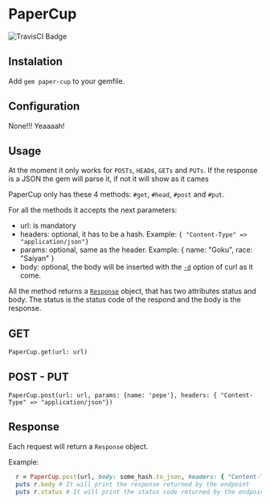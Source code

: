 # PaperCup

![TravisCI Badge](https://magnum.travis-ci.com/casapick/paper-cup.svg?token=MzqzdCmqpmmxRGFLmFqv&branch=master)

Instalation
----

Add `gem paper-cup` to your gemfile.

Configuration
-----

None!!! Yeaaaah!

Usage
-----

At the moment it only works for `POSTs`, `HEAD`s, `GETs` and `PUTs`. If the response is a JSON the gem will parse it, if not it will show as it cames

PaperCup only has these 4 methods: `#get`, `#head`, `#post` and `#put`.

For all the methods it accepts the next parameters:

  * url: is mandatory
  * headers: optional, it has to be a hash. Example: `{ "Content-Type" => "application/json"}`
  * params: optional, same as the header. Example: { name: "Goku", race: "Saiyan" }
  * body: optional, the body will be inserted with the [`-d`](http://curl.haxx.se/docs/manpage.html#-d) option of curl as it come.

All the method returns a [`Response`](https://github.com/casapick/paper-cup/blob/master/lib/paper_cup/response.rb) object, that has two attributes status and body. The status is the status code of the respond and the body is the response.

GET
----

`PaperCup.get(url: url)`

POST - PUT
----------

`PaperCup.post(url: url, params: {name: 'pepe'}, headers: { "Content-Type" => "application/json"})`


Response
---------
Each request will return a `Response` object.

Example:

```ruby
  r = PaperCup.post(url, body: some_hash.to_json, headers: { "Content-Type" => "application/json"})
  puts r.body # It will print the response returned by the endpoint
  puts r.status # It will print the status code returned by the endpoint
```
